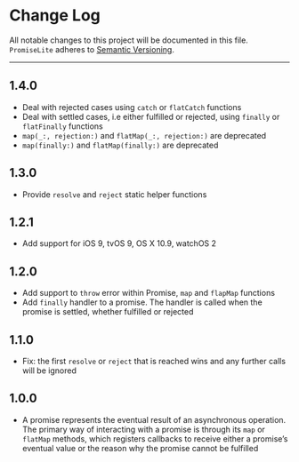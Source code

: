 # Change Log

All notable changes to this project will be documented in this file.
`PromiseLite` adheres to [Semantic Versioning](https://semver.org/).

---

## 1.4.0

- Deal with rejected cases using `catch` or `flatCatch` functions
- Deal with settled cases, i.e either fulfilled or rejected, using `finally` or `flatFinally` functions
- `map(_:, rejection:)` and `flatMap(_:, rejection:)` are deprecated
- `map(finally:)` and `flatMap(finally:)` are deprecated

## 1.3.0

- Provide `resolve` and `reject` static helper functions

## 1.2.1

- Add support for iOS 9, tvOS 9, OS X 10.9, watchOS 2

## 1.2.0

- Add support to `throw` error within Promise, `map` and `flapMap` functions
- Add `finally` handler to a promise. The handler is called when the promise is settled, whether fulfilled or rejected

## 1.1.0

- Fix: the first `resolve` or `reject` that is reached wins and any further calls will be ignored

## 1.0.0

- A promise represents the eventual result of an asynchronous operation. The primary way of interacting with a promise is through its `map` or `flatMap` methods, which registers callbacks to receive either a promise’s eventual value or the reason why the promise cannot be fulfilled
